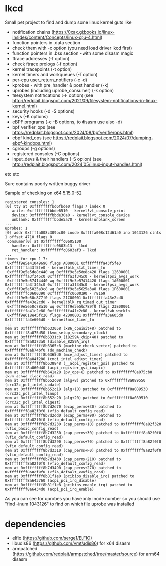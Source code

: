 # lkcd
Small pet project to find and dump some linux kernel guts like
* notification chains (https://0xax.gitbooks.io/linux-insides/content/Concepts/linux-cpu-4.html)
* function pointers in .data section
* check them with -c option (you need load driver lkcd first)
* function pointers in .bss section - with some disasm magic
* ftrace addresses (-f option)
* check ftrace prologs (-f option)
* kernel tracepoints (-t option)
* kernel timers and workqueues (-T option)
* per-cpu user_return_notifiers (-c -d)
* kprobes - with pre_handler & post_handler (-k)
* uprobes (including uprobe_consumer) (-k option)
* filesystem notifications (-F option) (see http://redplait.blogspot.com/2021/09/filesystem-notifications-in-linux-kernel.html)
* security hooks (-d -S options)
* keys (-K options)
* eBPF programs (-c -B options, to disasm use also -d)
* bpf_verifier_ops (see https://redplait.blogspot.com/2024/08/bpfverifierops.html)
* ebpf kind_ops (see https://redplait.blogspot.com/2024/07/dumping-ebpf-kindops.html)
* cgroups (-g options)
* registered consoles (-C options)
* input_devs & their handlers (-S option) (see http://redplait.blogspot.com/2024/05/linux-input-handles.html)
 
etc etc

Sure contains poorly written buggy driver

Sample of checking on x64 5.15.0-52

```
registered consoles: 1
[0] tty at 0xffffffffbd6fbde0 flags 7 index 0
   write: 0xffffffffbbde6510 - kernel!vt_console_print
   device: 0xffffffffbbde30a0 - kernel!vt_console_device
   unblank: 0xffffffffbbde5a70 - kernel!unblank_screen
...
uprobes: 1
[0] addr 0xffffa008c309bc00 inode 0xffffa008c12d61a0 ino 1043126 clnts 1 offset 4710 flags 0 
 consumer[0] at 0xffffffffc0605100
   handler: 0xffffffffc0603b13 - lkcd
   ret_handler: 0xffffffffc0603af3 - lkcd
...
timers for cpu 1 7:
 0xffff9e5e41049690 flags A000001 0xffffffffa43f5fe0 0xffffffffa43f5fe0 - kernel!blk_stat_timer_fn
 0xffff9e5e5de8c440 wq 0xffff9e5e5de8c420 flags 12600001 0xffffffffa3f345c0 0xffffffffa3f345c0 - kernel!psi_avgs_work
 0xffff9e5e57414440 wq 0xffff9e5e57414420 flags 1A600001 0xffffffffa3f345c0 0xffffffffa3f345c0 - kernel!psi_avgs_work
 0xffff9e5e5025a3c8 wq 0xffff9e5e5025a3a8 flags 1F600001 0xffffffffc0600390 0xffffffffc0600390 - r8169
 0xffff9e5e50c877f0 flags 21C00001 0xffffffffa43e2cd0 0xffffffffa43e2cd0 - kernel!blk_rq_timed_out_timer
 0xffff9e5e50c78a10 wq 0xffff9e5e50c789f0 flags 23E00001 0xffffffffa41c2e80 0xffffffffa41c2e80 - kernel!wb_workfn
 0xffff9e618e45fc20 flags 42D00001 0xffffffffa3e605d0 0xffffffffa3e605d0 - kernel!mce_timer_fn
...
mem at 0xffffffff8b633058 (x86_cpuinit+8) patched to 0xffffffff8a075d50 (kvm_setup_secondary_clock)
mem at 0xffffffff8b6331c0 (i8259A_chip+40) patched to 0xffffffff8a0373a0 (disable_8259A_irq)
mem at 0xffffffff8b6365c8 (machine_check_vector) patched to 0xffffffff8ab74bf0 (do_machine_check)
mem at 0xffffffff8b6365d0 (mce_adjust_timer) patched to 0xffffffff8a04f200 (cmci_intel_adjust_timer)
mem at 0xffffffff8b638848 (__acpi_register_gsi) patched to 0xffffffff8a060d40 (acpi_register_gsi_ioapic)
mem at 0xffffffff8b641a28 (pv_ops+8) patched to 0xffffffff8a075cb0 (kvm_sched_clock_read)
mem at 0xffffffff8b652c08 (alg+8) patched to 0xffffffff8a089550 (crc32c_pcl_intel_update)
mem at 0xffffffff8b652c18 (alg+18) patched to 0xffffffff8a089530 (crc32c_pcl_intel_finup)
mem at 0xffffffff8b652c20 (alg+20) patched to 0xffffffff8a089510 (crc32c_pcl_intel_digest)
mem at 0xffffffff8b7d2d70 (ecap_perms+30) patched to 0xffffffff8a82f0f0 (vfio_default_config_read)
mem at 0xffffffff8b7d2dd0 (ecap_perms+90) patched to 0xffffffff8a82f0f0 (vfio_default_config_read)
mem at 0xffffffff8b7d3230 (cap_perms+10) patched to 0xffffffff8a82f320 (vfio_basic_config_read)
mem at 0xffffffff8b7d3250 (cap_perms+30) patched to 0xffffffff8a82f0f0 (vfio_default_config_read)
mem at 0xffffffff8b7d3290 (cap_perms+70) patched to 0xffffffff8a82f0f0 (vfio_default_config_read)
mem at 0xffffffff8b7d3310 (cap_perms+F0) patched to 0xffffffff8a82f0f0 (vfio_default_config_read)
mem at 0xffffffff8b7d3430 (cap_perms+210) patched to 0xffffffff8a82f0f0 (vfio_default_config_read)
mem at 0xffffffff8b7d3490 (cap_perms+270) patched to 0xffffffff8a82f0f0 (vfio_default_config_read)
mem at 0xffffffff8b81f1e0 (pcibios_disable_irq) patched to 0xffffffff8a643760 (acpi_pci_irq_disable)
mem at 0xffffffff8b81f1e8 (pcibios_enable_irq) patched to 0xffffffff8a6434d0 (acpi_pci_irq_enable)
```
As you can see for uprobes you have only inode number so you should use "find -inum 1043126" to find on which file uprobe was installed


# dependencies
* elfio (https://github.com/serge1/ELFIO)
* libudis86 (https://github.com/vmt/udis86) for x64 disasm
* armpatched (https://github.com/redplait/armpatched/tree/master/source) for arm64 disasm


